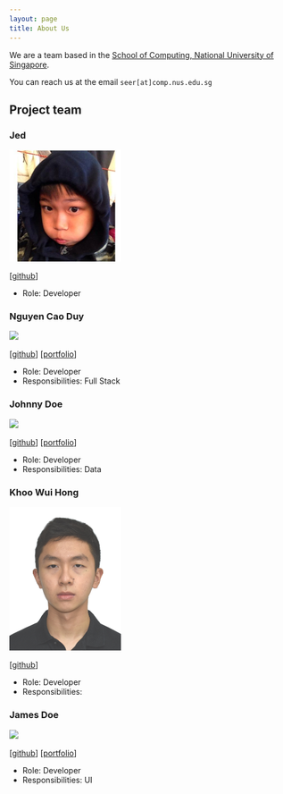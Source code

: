 ```yaml
---
layout: page
title: About Us
---
```


We are a team based in the [School of Computing, National University of Singapore](http://www.comp.nus.edu.sg).

You can reach us at the email `seer[at]comp.nus.edu.sg`

## Project team

### Jed

<img src="images/jedkohjk.png" width="200px">

[[github](https://github.com/jedkohjk)]

* Role: Developer

### Nguyen Cao Duy

<img src="images/ncduy0303.png" width="200px">

[[github](https://github.com/ncduy0303)]
[[portfolio](team/ncduy0303.md)]

* Role: Developer
* Responsibilities: Full Stack

### Johnny Doe

<img src="images/johndoe.png" width="200px">

[[github](http://github.com/johndoe)] [[portfolio](team/johndoe.md)]

* Role: Developer
* Responsibilities: Data

### Khoo Wui Hong

<img src="images/wui-hong.png" width="200px">

[[github](http://github.com/wui-hong)]

* Role: Developer
* Responsibilities: 

### James Doe

<img src="images/johndoe.png" width="200px">

[[github](http://github.com/johndoe)]
[[portfolio](team/johndoe.md)]

* Role: Developer
* Responsibilities: UI
